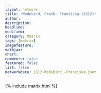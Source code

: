 ```yaml
---
layout: network
title: "Wedekind, Frank: Franziska (1912)"
author:
description:
headline:
modified:
category: Matrix
tags: [matrix]
imagefeature: 
mathjax: 
chart: 
comments: false
featured: false
list: false
networkdata: 1912-Wedekind_-Franziska.json
---
```

{% include matrix.html %}
